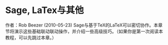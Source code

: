 # Sage, LaTex与其他

作者：Rob Beezer (2010-05-23)
Sage与基于TeX的LaTeX可以密切协作。本章节将演示这些基础联动联动操作，并介绍一些高级技巧。（如果你是第一次阅读本教程，可以先跳过本章。）